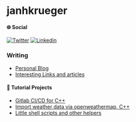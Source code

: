 # janhkrueger

#### &#127760; Social

[![Twitter](https://img.shields.io/twitter/follow/janhkrueger?style=social)](https://twitter.com/janhkrueger) 
[![Linkedin](https://img.shields.io/badge/-janhkrueger-blue?style=flat-square&logo=Linkedin&logoColor=white&link=https://www.linkedin.com/in/janhkrueger/)](https://www.linkedin.com/in/janhkrueger/)




### Writing
- [Personal Blog](https://janhkrueger.gitlab.io/blog/)
- [Interesting Links and articles](https://gitlab.com/janhkrueger/interesting-links)

#### &#128295; Tutorial Projects
- [Gitlab CI/CD for C++](https://gitlab.com/janhkrueger/cpp-tutorial-pipeline)
- [Import weather data via openweathermap, C++](https://gitlab.com/janhkrueger/importweather)
- [Little shell scripts and other helpers](https://gitlab.com/janhkrueger/littlehelpers)
